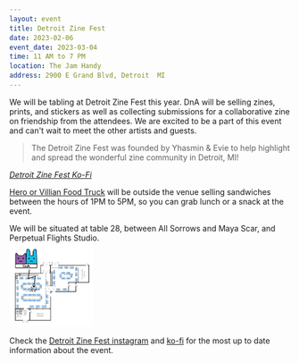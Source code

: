 ```yaml
---
layout: event
title: Detroit Zine Fest
date: 2023-02-06
event_date: 2023-03-04
time: 11 AM to 7 PM
location: The Jam Handy
address: 2900 E Grand Blvd, Detroit  MI
---
```


We will be tabling at Detroit Zine Fest this year. DnA will be selling zines, prints, and stickers as well as collecting submissions for a collaborative zine on friendship from the attendees. We are excited to be a part of this event and can't wait to meet the other artists and guests.

> The Detroit Zine Fest was founded by Yhasmin & Evie to help highlight and spread the wonderful zine community in Detroit, MI!

*[Detroit Zine Fest Ko-Fi](https://ko-fi.com/detroitzinefest)*

[Hero or Villian Food Truck](https://www.heroorvillaindeli.com/) will be outside the venue selling sandwiches between the hours of 1PM to 5PM, so you can grab lunch or a snack at the event.

We will be situated at table 28, between All Sorrows and Maya Scar, and Perpetual Flights Studio.  
<a href="/assets/img/events/detroitzinefesttable.png" title="Venue Table Map"><img src="/assets/img/events/detroitzinefesttable.png" width="150" alt="A map showing the layout of the venue, with a large DnA logo pointing to table 28."></a>

Check the [Detroit Zine Fest instagram](https://www.instagram.com/detzinefest/) and [ko-fi](https://ko-fi.com/detroitzinefest) for the most up to date information about the event.
